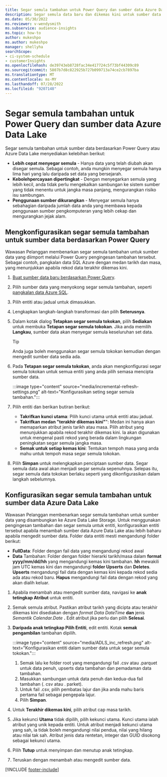 ```yaml
---
title: Segar semula tambahan untuk Power Query dan sumber data Azure Data Lake
description: Segar semula data baru dan dikemas kini untuk sumber data besar berdasarkan Power Query atau sumber data tasik data Azure.
ms.date: 05/30/2022
ms.reviewer: v-wendysmith
ms.subservice: audience-insights
ms.topic: how-to
author: mukeshpo
ms.author: mukeshpo
manager: shellyha
searchScope:
- ci-system-schedule
- customerInsights
ms.openlocfilehash: de39743eb8728fac34e417724c5f73bf44309c89
ms.sourcegitcommit: 5807b7d8c822925b727b099713a74ce2cb7897ba
ms.translationtype: MT
ms.contentlocale: ms-MY
ms.lasthandoff: 07/28/2022
ms.locfileid: "9207148"
---
```

# <a name="incremental-refresh-for-power-query-and-azure-data-lake-data-sources"></a>Segar semula tambahan untuk Power Query dan sumber data Azure Data Lake

Segar semula tambahan untuk sumber data berdasarkan Power Query atau Azure Data Lake menyediakan kelebihan berikut:

- **Lebih cepat menyegar semula** - Hanya data yang telah diubah akan disegar semula. Sebagai contoh, anda mungkin menyegar semula hanya lima hari yang lalu daripada set data yang bersejarah.
- **Kebolehpercayaan dipertingkat** - Dengan menyegarkan semula yang lebih kecil, anda tidak perlu mengekalkan sambungan ke sistem sumber yang tidak menentu untuk jangka masa panjang, mengurangkan risiko isu sambungan.
- **Penggunaan sumber dikurangkan** - Menyegar semula hanya sebahagian daripada jumlah data anda yang membawa kepada penggunaan sumber pengkomputeran yang lebih cekap dan mengurangkan jejak alam.

## <a name="configure-incremental-refresh-for-data-sources-based-on-power-query"></a>Mengkonfigurasikan segar semula tambahan untuk sumber data berdasarkan Power Query

Wawasan Pelanggan membenarkan segar semula tambahan untuk sumber data yang diimport melalui Power Query pengingesan tambahan tersebut. Sebagai contoh, pangkalan data SQL Azure dengan medan tarikh dan masa, yang menunjukkan apabila rekod data terakhir dikemas kini.

1. [Buat sumber data baru berdasarkan Power Query](connect-power-query.md).

1. Pilih sumber data yang menyokong segar semula tambahan, seperti [pangkalan data Azure SQL](/power-query/connectors/azuresqldatabase).

1. Pilih entiti atau jadual untuk dimasukkan.

1. Lengkapkan langkah-langkah transformasi dan pilih **Seterusnya**.

1. Dalam kotak dialog **Tetapkan segar semula tokokan**, pilih **Sediakan** untuk membuka **Tetapan segar semula tokokan**. Jika anda memilih **Langkau**, sumber data akan menyegar semula keseluruhan set data.
   > [!TIP]
   > Anda juga boleh menggunakan segar semula tokokan kemudian dengan mengedit sumber data sedia ada.

1. Pada **Tetapan segar semula tokokan**, anda akan mengkonfigurasi segar semula tokokan untuk semua entiti yang anda pilih semasa mencipta sumber data.

   :::image type="content" source="media/incremental-refresh-settings.png" alt-text="Konfigurasikan seting segar semula tambahan.":::

1. Pilih entiti dan berikan butiran berikut:

   - **Takrifkan kunci utama**: Pilih kunci utama untuk entiti atau jadual.
   - **Takrifkan medan "terakhir dikemas kini"**": Medan ini hanya akan memaparkan atribut jenis tarikh atau masa. Pilih atribut yang menunjukkan apabila rekod terakhir dikemas kini. Ia akan digunakan untuk mengenal pasti rekod yang berada dalam lingkungan peningkatan segar semula jangka masa.
   - **Semak untuk setiap kemas kini**: Tentukan tempoh masa yang anda mahu untuk tempoh masa segar semula tokokan.

1. Pilih **Simpan** untuk melengkapkan penciptaan sumber data. Segar semula data awal akan menjadi segar semula sepenuhnya. Selepas itu, segar semula data tokokan berlaku seperti yang dikonfigurasikan dalam langkah sebelumnya.

## <a name="configure-incremental-refresh-for-azure-data-lake-data-sources"></a>Konfigurasikan segar semula tambahan untuk sumber data Azure Data Lake

Wawasan Pelanggan membenarkan segar semula tambahan untuk sumber data yang disambungkan ke Azure Data Lake Storage. Untuk menggunakan pengingesan tambahan dan segar semula untuk entiti, konfigurasikan entiti tersebut apabila menambah sumber data Azure Data Lake atau lebih baharu apabila mengedit sumber data. Folder data entiti mesti mengandungi folder berikut:

- **FullData**: Folder dengan fail data yang mengandungi rekod awal
- **Data** Tambahan: Folder dengan folder hierarki tarikh/masa dalam **format yyyy/mm/dd/hh** yang mengandungi kemas kini tambahan. **hh** mewakili jam UTC kemas kini dan mengandungi **folder Upserts** dan **Deletes**. **Upserts** mengandungi fail data dengan kemas kini kepada rekod sedia ada atau rekod baru. **Hapus** mengandungi fail data dengan rekod yang akan dialih keluar.

1. Apabila menambah atau mengedit sumber data, navigasi ke **anak tetingkap Atribut** untuk entiti.

1. Semak semula atribut. Pastikan atribut tarikh yang dicipta atau terakhir dikemas kini disediakan dengan *format Data DateTime* **dan** jenis *Semantik Calendar.Date* **.** Edit atribut jika perlu dan pilih **Selesai**.

1. **Daripada anak tetingkap Pilih Entiti**, edit entiti. Kotak **semak pengambilan** tambahan dipilih.

   :::image type="content" source="media/ADLS_inc_refresh.png" alt-text="Konfigurasikan entiti dalam sumber data untuk segar semula tokokan.":::

   1. Semak lalu ke folder root yang mengandungi fail .csv atau .parquet untuk data penuh, upserts data tambahan dan pemadaman data tambahan.
   1. Masukkan sambungan untuk data penuh dan kedua-dua fail tambahan (\. csv atau \. parket).
   1. Untuk fail .csv, pilih pembatas lajur dan jika anda mahu baris pertama fail sebagai pengepala lajur.
   1. Pilih **Simpan**.

1. Untuk **Terakhir dikemas kini**, pilih atribut cap masa tarikh.

1. Jika kekunci **Utama** tidak dipilih, pilih kekunci utama. Kunci utama ialah atribut yang unik kepada entiti. Untuk atribut menjadi kekunci utama yang sah, ia tidak boleh mengandungi nilai pendua, nilai yang hilang atau nilai tak sah. Atribut jenis data rentetan, integer dan GUID disokong sebagai kekunci utama.

1. Pilih **Tutup** untuk menyimpan dan menutup anak tetingkap.

1. Teruskan dengan menambah atau mengedit sumber data.

[!INCLUDE [footer-include](includes/footer-banner.md)]
